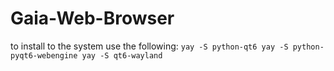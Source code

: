# Gaia-Web-Browser
to install to the system use the following: ```
yay -S python-qt6
yay -S python-pyqt6-webengine
yay -S qt6-wayland ```
